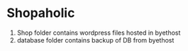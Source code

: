 Shopaholic
==========
1. Shop folder contains wordpress files hosted in byethost
2. database folder contains backup of DB from byethost
